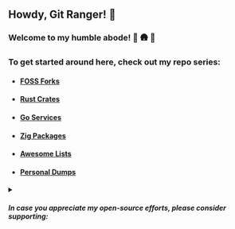 ## Howdy, Git Ranger! :cowboy_hat_face:

### Welcome to my humble abode! :evergreen_tree: :hut: :evergreen_tree:

### To get started around here, check out my repo series:

- #### [FOSS Forks](https://github.com/tensorush?tab=repositories&q=foss-fork&type=&language=&sort=)

- #### [Rust Crates](https://github.com/tensorush?tab=repositories&q=rust-crate&type=&language=&sort=)

- #### [Go Services](https://github.com/tensorush?tab=repositories&q=go-service&type=&language=&sort=)

- #### [Zig Packages](https://github.com/tensorush?tab=repositories&q=zig-package&type=&language=&sort=)

- #### [Awesome Lists](https://github.com/tensorush?tab=repositories&q=awesome-list&type=&language=&sort=)

- #### [Personal Dumps](https://github.com/tensorush?tab=repositories&q=my&type=&language=&sort=)

<details>
<summary><h5>In case you appreciate my open-source efforts, please consider supporting:</h5></summary>

`BTC`

<a href="https://www.bitcoinqrcodemaker.com"><img src="https://www.bitcoinqrcodemaker.com/api/?style=bitcoin&amp;address=bc1qxn94usln7779phhy2dxw66uf37cce75z6kepx3" height="333" width="333" border="0" alt="Bitcoin QR code" title="bitcoin:bc1qxn94usln7779phhy2dxw66uf37cce75z6kepx3"></a>

`ETH`

<a href="https://www.bitcoinqrcodemaker.com"><img src="https://www.bitcoinqrcodemaker.com/api/?style=ethereum&amp;address=0x64b9B720FD8dEDEfCa37B89cCF82c132631B93Da" height="333" width="333" border="0" alt="Ethereum QR code" title="ethereum:0x64b9B720FD8dEDEfCa37B89cCF82c132631B93Da"></a>

##### Thanks a batch for your dogenations! :hugs: :dog:

</details>
